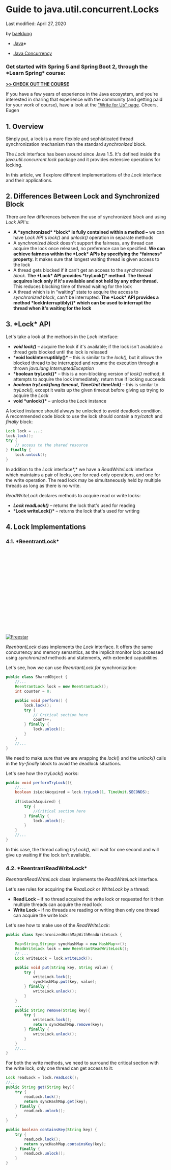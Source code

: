 # Guide to java.util.concurrent.Locks

Last modified: April 27, 2020

by [baeldung](https://www.baeldung.com/author/baeldung/)



- [Java](https://www.baeldung.com/category/java/)**+**

- [Java Concurrency](https://www.baeldung.com/tag/java-concurrency/)

### **Get started with Spring 5 and Spring Boot 2, through the \*Learn Spring\* course:**

**[>> CHECK OUT THE COURSE](https://www.baeldung.com/ls-course-start)**

If you have a few years of experience in the Java ecosystem, and you're interested in sharing that experience with the community (and getting paid for your work of course), have a look at the ["Write for Us" page](https://www.baeldung.com/contribution-guidelines). Cheers, Eugen

 

## **1. Overview**

Simply put, a lock is a more flexible and sophisticated thread synchronization mechanism than the standard *synchronized* block.

The *Lock* interface has been around since Java 1.5. It's defined inside the *java.util.concurrent.lock* package and it provides extensive operations for locking.

In this article, we'll explore different implementations of the *Lock* interface and their applications.

## **2. Differences Between Lock and Synchronized Block**

There are few differences between the use of synchronized *block* and using *Lock* API's:

- **A \*synchronized\* \*block\* is fully contained within a method –** we can have *Lock* API's *lock()* and *unlock()* operation in separate methods
- A s*ynchronized block* doesn't support the fairness, any thread can acquire the lock once released, no preference can be specified. **We can achieve fairness within the \*Lock\* APIs by specifying the \*fairness\* property**. It makes sure that longest waiting thread is given access to the lock
- A thread gets blocked if it can't get an access to the synchronized *block*. **The \*Lock\* API provides \*tryLock()\* method. The thread acquires lock only if it's available and not held by any other thread.** This reduces blocking time of thread waiting for the lock
- A thread which is in “waiting” state to acquire the access to *synchronized block*, can't be interrupted. **The \*Lock\* API provides a method \*lockInterruptibly()\* which can be used to interrupt the thread when it's waiting for the lock**

## **3. \*Lock\* API**

Let's take a look at the methods in the *Lock* interface:

- ***void lock()** –* acquire the lock if it's available; if the lock isn't available a thread gets blocked until the lock is released
- ***void lockInterruptibly()\*** – this is similar to the *lock(),* but it allows the blocked thread to be interrupted and resume the execution through a thrown *java.lang.InterruptedException*
- ***boolean tryLock()\*** – this is a non-blocking version of *lock()* method; it attempts to acquire the lock immediately, return true if locking succeeds
- ***boolean tryLock(long timeout, TimeUnit timeUnit)** –* this is similar to *tryLock(),* except it waits up the given timeout before giving up trying to acquire the *Lock*
- **void \*unlock()\*** – unlocks the *Lock* instance

A locked instance should always be unlocked to avoid deadlock condition. A recommended code block to use the lock should contain a *try/catch* and *finally* block:

```java
Lock lock = ...; 
lock.lock();
try {
    // access to the shared resource
} finally {
    lock.unlock();
}
```

In addition to the *Lock* interface*,* we have a *ReadWriteLock* interface which maintains a pair of locks, one for read-only operations, and one for the write operation. The read lock may be simultaneously held by multiple threads as long as there is no write.

*ReadWriteLock* declares methods to acquire read or write locks:

- ***Lock readLock()** –* returns the lock that's used for reading
- ***Lock writeLock()\*** – returns the lock that's used for writing

## **4. Lock Implementations**

### **4.1. \*ReentrantLock\***

<iframe id="google_ads_iframe_/15184186/baeldung_incontent_dynamic_desktop_0" title="3rd party ad content" name="google_ads_iframe_/15184186/baeldung_incontent_dynamic_desktop_0" width="300" height="250" scrolling="no" marginwidth="0" marginheight="0" frameborder="0" sandbox="allow-forms allow-popups allow-popups-to-escape-sandbox allow-same-origin allow-scripts allow-top-navigation-by-user-activation" allow="conversion-measurement ‘src’" srcdoc="" data-google-container-id="9" data-load-complete="true" style="box-sizing: border-box; border: 0px; vertical-align: bottom;"></iframe>

[![Freestar](https://a.pub.network/core/imgs/fslogo-green.svg)](https://freestar.com/?utm_medium=ad_container&utm_source=branding&utm_name=baeldung_incontent_dynamic_desktop)

*ReentrantLock* class implements the *Lock* interface. It offers the same concurrency and memory semantics, as the implicit monitor lock accessed using *synchronized* methods and statements, with extended capabilities.

Let's see, how we can use *ReenrtantLock for* synchronization:

```java
public class SharedObject {
    //...
    ReentrantLock lock = new ReentrantLock();
    int counter = 0;

    public void perform() {
        lock.lock();
        try {
            // Critical section here
            count++;
        } finally {
            lock.unlock();
        }
    }
    //...
}
```

We need to make sure that we are wrapping the *lock*() and the *unlock()* calls in the *try-finally* block to avoid the deadlock situations.

Let's see how the *tryLock()* works:

```java
public void performTryLock(){
    //...
    boolean isLockAcquired = lock.tryLock(1, TimeUnit.SECONDS);
    
    if(isLockAcquired) {
        try {
            //Critical section here
        } finally {
            lock.unlock();
        }
    }
    //...
}
```

In this case, the thread calling *tryLock(),* will wait for one second and will give up waiting if the lock isn't available.

### **4.2. \*ReentrantReadWriteLock\***

*ReentrantReadWriteLock* class implements the *ReadWriteLock* interface.

Let's see rules for acquiring the *ReadLock* or *WriteLock* by a thread:

- **Read Lock** – if no thread acquired the write lock or requested for it then multiple threads can acquire the read lock
- **Write Lock** – if no threads are reading or writing then only one thread can acquire the write lock

Let's see how to make use of the *ReadWriteLock*:

```java
public class SynchronizedHashMapWithReadWriteLock {

    Map<String,String> syncHashMap = new HashMap<>();
    ReadWriteLock lock = new ReentrantReadWriteLock();
    // ...
    Lock writeLock = lock.writeLock();

    public void put(String key, String value) {
        try {
            writeLock.lock();
            syncHashMap.put(key, value);
        } finally {
            writeLock.unlock();
        }
    }
    ...
    public String remove(String key){
        try {
            writeLock.lock();
            return syncHashMap.remove(key);
        } finally {
            writeLock.unlock();
        }
    }
    //...
}
```

For both the write methods, we need to surround the critical section with the write lock, only one thread can get access to it:

```java
Lock readLock = lock.readLock();
//...
public String get(String key){
    try {
        readLock.lock();
        return syncHashMap.get(key);
    } finally {
        readLock.unlock();
    }
}

public boolean containsKey(String key) {
    try {
        readLock.lock();
        return syncHashMap.containsKey(key);
    } finally {
        readLock.unlock();
    }
}
```

<iframe id="google_ads_iframe_/15184186/baeldung_incontent_dynamic_desktop_1" title="3rd party ad content" name="google_ads_iframe_/15184186/baeldung_incontent_dynamic_desktop_1" width="300" height="250" scrolling="no" marginwidth="0" marginheight="0" frameborder="0" allow="conversion-measurement ‘src’" srcdoc="" data-google-container-id="a" data-load-complete="true" style="box-sizing: border-box; border: 0px; vertical-align: bottom;"></iframe>

[![Freestar](https://a.pub.network/core/imgs/fslogo-green.svg)](https://freestar.com/?utm_medium=ad_container&utm_source=branding&utm_name=baeldung_incontent_dynamic_desktop)

For both read methods, we need to surround the critical section with the read lock. Multiple threads can get access to this section if no write operation is in progress.

### **4.3. \*StampedLock\***

*StampedLock* is introduced in Java 8. It also supports both read and write locks. However, lock acquisition methods return a stamp that is used to release a lock or to check if the lock is still valid:

```java
public class StampedLockDemo {
    Map<String,String> map = new HashMap<>();
    private StampedLock lock = new StampedLock();

    public void put(String key, String value){
        long stamp = lock.writeLock();
        try {
            map.put(key, value);
        } finally {
            lock.unlockWrite(stamp);
        }
    }

    public String get(String key) throws InterruptedException {
        long stamp = lock.readLock();
        try {
            return map.get(key);
        } finally {
            lock.unlockRead(stamp);
        }
    }
}
```

Another feature provided by *StampedLock* is optimistic locking. Most of the time read operations don't need to wait for write operation completion and as a result of this, the full-fledged read lock isn't required.

Instead, we can upgrade to read lock:

```java
public String readWithOptimisticLock(String key) {
    long stamp = lock.tryOptimisticRead();
    String value = map.get(key);

    if(!lock.validate(stamp)) {
        stamp = lock.readLock();
        try {
            return map.get(key);
        } finally {
            lock.unlock(stamp);               
        }
    }
    return value;
}
```

## **5. Working With \*Conditions\***

The *Condition* class provides the ability for a thread to wait for some condition to occur while executing the critical section.

This can occur when a thread acquires the access to the critical section but doesn't have the necessary condition to perform its operation. For example, a reader thread can get access to the lock of a shared queue, which still doesn't have any data to consume.

Traditionally Java provides *wait(), notify() and notifyAll()* methods for thread intercommunication. *Conditions* have similar mechanisms, but in addition, we can specify multiple conditions:

```java
public class ReentrantLockWithCondition {

    Stack<String> stack = new Stack<>();
    int CAPACITY = 5;

    ReentrantLock lock = new ReentrantLock();
    Condition stackEmptyCondition = lock.newCondition();
    Condition stackFullCondition = lock.newCondition();

    public void pushToStack(String item){
        try {
            lock.lock();
            while(stack.size() == CAPACITY) {
                stackFullCondition.await();
            }
            stack.push(item);
            stackEmptyCondition.signalAll();
        } finally {
            lock.unlock();
        }
    }

    public String popFromStack() {
        try {
            lock.lock();
            while(stack.size() == 0) {
                stackEmptyCondition.await();
            }
            return stack.pop();
        } finally {
            stackFullCondition.signalAll();
            lock.unlock();
        }
    }
}
```

## **6. Conclusion**

In this article, we have seen different implementations of the *Lock* interface and the newly introduced *StampedLock* class. We also explored how we can make use of the *Condition* class to work with multiple conditions.

The complete code for this tutorial is available [over on GitHub](https://github.com/eugenp/tutorials/tree/master/core-java-modules/core-java-concurrency-advanced).